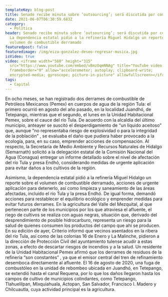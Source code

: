 ```yaml
---
templateKey: blog-post
title: Senado recibe minuta sobre ‘outsourcing’; será discutida por comisiones
date: 2021-06-07T06:30:59.683Z
category:
  - Política
header: Senado recibe minuta sobre ‘outsourcing’; será discutida por comisiones.
  La dependencia estatal pidió a la refinería Miguel Hidalgo un reporte sobre el
  volumen de combustible derramado
featuredpost: false
featuredimage: /img/eiza-gonzalez-deseo-regresar-musica.jpg
isVideo: true
video: <iframe width="560" height="315"
  src="https://www.youtube.com/embed/vBmzOqmNNAg" title="YouTube video player"
  frameborder="0" allow="accelerometer; autoplay; clipboard-write;
  encrypted-media; gyroscope; picture-in-picture" allowfullscreen></iframe>
tags:
  - Capital
---
```

En ocho meses, se han registrado dos derrames de combustible de Petróleos Mexicanos (Pemex) en cuerpos de agua de la región Tula: el primero ocurrió en agosto del año pasado, en la localidad Juandhó, de Tetepango, mientras que el segundo, el lunes en la Unidad Habitacional Pemex, sobre el cauce del río Tula. De acuerdo con la alcaldía del último municipio, anteayer se suscitó el desperdigamiento de “un líquido aceitoso” que, aunque “no representaba riesgo de explosividad o para la integridad de la población” , se evaluaba el daño que pudiera haber provocado a la ecología, para, en su caso, emprender acciones de compensación. Al respecto, la Secretaría de Medio Ambiente y Recursos Naturales de Hidalgo (Semarnath) solicitó a la delegación estatal de la Comisión Nacional del Agua (Conagua) entregar un informe detallado sobre el nivel de afectación del río Tula y presa Endhó, considerando medidas de urgente aplicación para evitar daños a los cultivos de la región.



Asimismo, la dependencia estatal pidió a la refinería Miguel Hidalgo un reporte sobre el volumen de combustible derramado, acciones de urgente aplicación para detenerlo, así como limpieza y saneamiento de las áreas afectadas, incluido el río Tula y la presa Endhó. De igual forma, demandó acciones para restablecer el equilibrio ecológico y emprender medidas para evitar futuros derrames. En la agricultura del Valle del Mezquital, al que pertenecen parte de los municipios por los que atraviesa el afluente, el riego de cultivos se realiza con aguas negras, situación que, derivado del desprendimiento de posible hidrocarburo, representa un riesgo para la salud de quienes consumen los productos del campo que ahí se producen. En su edición de ayer, Criterio informó que vecinos asentados en la ribera del río Tula, así como de las colonias 16 de Enero y La Malinche, pidieron a la dirección de Protección Civil del ayuntamiento tulense acudir a estas zonas, a efecto de descartar riesgos de incendios y a la salud. Un residente de la Unidad Habitacional Pemex afirmó que los derrames de residuos de la refinería “son constantes” , ya que el emisor central del tren de refinamiento desemboca directamente al afluente. El 16 de agosto de 2020, una fuga de combustóleo en la unidad de rebombeo ubicada en Juandhó, en Tetepango, se extendió hasta el canal Requena, por lo que los daños llegaron hasta los campos de cultivo de municipios colindantes, como Tetepango, Tlahuelilpan, Mixquiahuala, Actopan, San Salvador, Francisco I. Madero y Chilcuautla, cuya actividad principal es la agricultura.